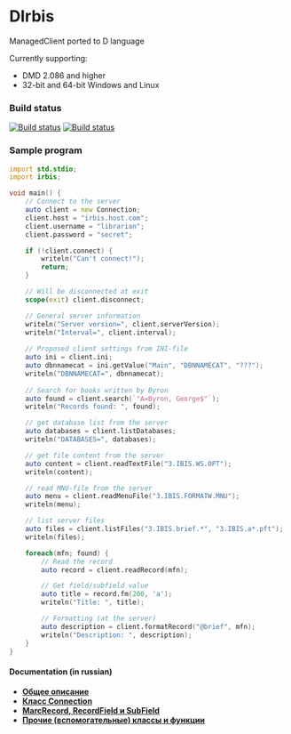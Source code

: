 # DIrbis

ManagedClient ported to D language

Currently supporting:

* DMD 2.086 and higher
* 32-bit and 64-bit Windows and Linux

### Build status

[![Build status](https://img.shields.io/appveyor/ci/AlexeyMironov/dirbis.svg)](https://ci.appveyor.com/project/AlexeyMironov/dirbis/)
[![Build status](https://api.travis-ci.org/amironov73/DIrbis.svg)](https://travis-ci.org/amironov73/DIrbis/)

### Sample program

```d
import std.stdio;
import irbis;

void main() {
    // Connect to the server
    auto client = new Connection;
    client.host = "irbis.host.com";
    client.username = "librarian";
    client.password = "secret";

    if (!client.connect) {
        writeln("Can't connect!");
        return;
    }

    // Will be disconnected at exit
    scope(exit) client.disconnect;

    // General server information
    writeln("Server version=", client.serverVersion);
    writeln("Interval=", client.interval);
    
    // Proposed client settings from INI-file
    auto ini = client.ini;
    auto dbnnamecat = ini.getValue("Main", "DBNNAMECAT", "???");
    writeln("DBNNAMECAT=", dbnnamecat);
    
    // Search for books written by Byron
    auto found = client.search(`"A=Byron, George$"`);
    writeln("Records found: ", found);

    // get database list from the server
    auto databases = client.listDatabases;
    writeln("DATABASES=", databases);

    // get file content from the server
    auto content = client.readTextFile("3.IBIS.WS.OPT");
    writeln(content);

    // read MNU-file from the server
    auto menu = client.readMenuFile("3.IBIS.FORMATW.MNU");
    writeln(menu);

    // list server files
    auto files = client.listFiles("3.IBIS.brief.*", "3.IBIS.a*.pft");
    writeln(files);

    foreach(mfn; found) {
        // Read the record
        auto record = client.readRecord(mfn);

        // Get field/subfield value
        auto title = record.fm(200, 'a');
        writeln("Title: ", title);

        // Formatting (at the server)
        auto description = client.formatRecord("@brief", mfn);
        writeln("Description: ", description);
    }    
}
```

#### Documentation (in russian)

* [**Общее описание**](documentation/chapter1.md)
* [**Класс Connection**](documentation/chapter2.md)
* [**MarcRecord, RecordField и SubField**](documentation/chapter3.md)
* [**Прочие (вспомогательные) классы и функции**](documentation/chapter4.md)

